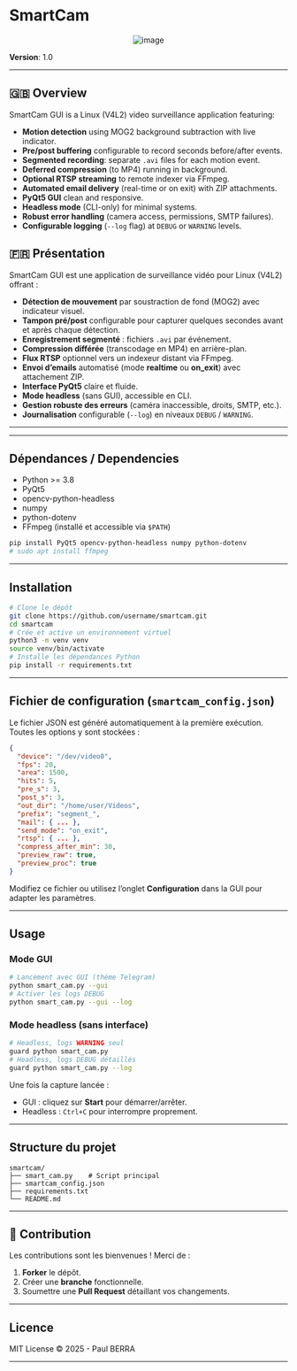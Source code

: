 # SmartCam

<center>
  
![image](https://github.com/user-attachments/assets/b1091edf-5e2d-484a-8554-55cde0cacbbc)

</center>


**Version**: 1.0

---

## 🇬🇧 Overview

SmartCam GUI is a Linux (V4L2) video surveillance application featuring:

* **Motion detection** using MOG2 background subtraction with live indicator.
* **Pre/post buffering** configurable to record seconds before/after events.
* **Segmented recording**: separate `.avi` files for each motion event.
* **Deferred compression** (to MP4) running in background.
* **Optional RTSP streaming** to remote indexer via FFmpeg.
* **Automated email delivery** (real-time or on exit) with ZIP attachments.
* **PyQt5 GUI**  clean and responsive.
* **Headless mode** (CLI-only) for minimal systems.
* **Robust error handling** (camera access, permissions, SMTP failures).
* **Configurable logging** (`--log` flag) at `DEBUG` or `WARNING` levels.

## 🇫🇷 Présentation

SmartCam GUI est une application de surveillance vidéo pour Linux (V4L2) offrant :

* **Détection de mouvement** par soustraction de fond (MOG2) avec indicateur visuel.
* **Tampon pré/post** configurable pour capturer quelques secondes avant et après chaque détection.
* **Enregistrement segmenté** : fichiers `.avi` par événement.
* **Compression différée** (transcodage en MP4) en arrière-plan.
* **Flux RTSP** optionnel vers un indexeur distant via FFmpeg.
* **Envoi d’emails** automatisé (mode **realtime** ou **on\_exit**) avec attachement ZIP.
* **Interface PyQt5** claire et fluide.
* **Mode headless** (sans GUI), accessible en CLI.
* **Gestion robuste des erreurs** (caméra inaccessible, droits, SMTP, etc.).
* **Journalisation** configurable (`--log`) en niveaux `DEBUG` / `WARNING`.

---
---

## Dépendances / Dependencies

* Python >= 3.8
* PyQt5
* opencv-python-headless
* numpy
* python-dotenv
* FFmpeg (installé et accessible via `$PATH`)

```bash
pip install PyQt5 opencv-python-headless numpy python-dotenv
# sudo apt install ffmpeg
```

---

## Installation

```bash
# Clone le dépôt
git clone https://github.com/username/smartcam.git
cd smartcam
# Crée et active un environnement virtuel
python3 -m venv venv
source venv/bin/activate
# Installe les dépendances Python
pip install -r requirements.txt
```

---

## Fichier de configuration (`smartcam_config.json`)

Le fichier JSON est généré automatiquement à la première exécution. Toutes les options y sont stockées :

```json
{
  "device": "/dev/video0",
  "fps": 20,
  "area": 1500,
  "hits": 5,
  "pre_s": 3,
  "post_s": 3,
  "out_dir": "/home/user/Videos",
  "prefix": "segment_",
  "mail": { ... },
  "send_mode": "on_exit",
  "rtsp": { ... },
  "compress_after_min": 30,
  "preview_raw": true,
  "preview_proc": true
}
```

Modifiez ce fichier ou utilisez l’onglet **Configuration** dans la GUI pour adapter les paramètres.

---

## Usage

### Mode GUI

```bash
# Lancement avec GUI (thème Telegram)
python smart_cam.py --gui
# Activer les logs DEBUG
python smart_cam.py --gui --log
```

### Mode headless (sans interface)

```bash
# Headless, logs WARNING seul
guard python smart_cam.py
# Headless, logs DEBUG détaillés
guard python smart_cam.py --log
```

Une fois la capture lancée :

* GUI : cliquez sur **Start** pour démarrer/arrêter.
* Headless : `Ctrl+C` pour interrompre proprement.

---

## Structure du projet

```
smartcam/
├── smart_cam.py    # Script principal
├── smartcam_config.json
├── requirements.txt
└── README.md
```

---

## 🤝 Contribution

Les contributions sont les bienvenues ! Merci de :

1. **Forker** le dépôt.
2. Créer une **branche** fonctionnelle.
3. Soumettre une **Pull Request** détaillant vos changements.

---

## Licence

MIT License © 2025 - Paul BERRA

---

